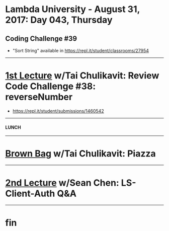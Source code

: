 # Lambda University - August 31, 2017: Day 043, Thursday
## Coding Challenge #39
- "Sort String" available in https://repl.it/student/classrooms/27954
***
# [1st Lecture](https://youtu.be/rxIwwe3kw2s) w/Tai Chulikavit: Review Code Challenge #38: reverseNumber
- https://repl.it/student/submissions/1460542

***
#### LUNCH
***
# [Brown Bag](VIDEO_RECORDED_NOT_POSTED) w/Tai Chulikavit: Piazza
***
# [2nd Lecture](VIDEO_RECORDED_NOT_POSTED) w/Sean Chen: LS-Client-Auth Q&A
***
# fin
